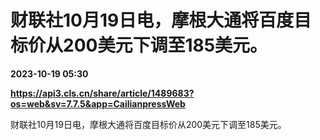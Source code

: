 # 财联社10月19日电，摩根大通将百度目标价从200美元下调至185美元。

**2023-10-19 05:30**

**https://api3.cls.cn/share/article/1489683?os=web&sv=7.7.5&app=CailianpressWeb**

财联社10月19日电，摩根大通将百度目标价从200美元下调至185美元。